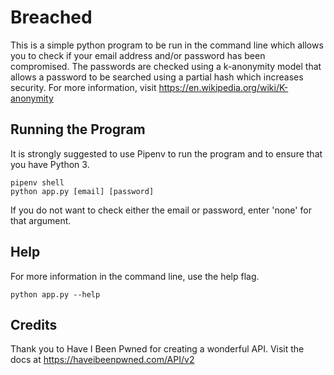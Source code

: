 # Breached

This is a simple python program to be run in the command line which allows you to check if your email address and/or password has been compromised. The passwords are checked using a k-anonymity model that allows a password to be searched using a partial hash which increases security. For more information, visit https://en.wikipedia.org/wiki/K-anonymity

## Running the Program

It is strongly suggested to use Pipenv to run the program and to ensure that you have Python 3.
```
pipenv shell
python app.py [email] [password]
```
If you do not want to check either the email or password, enter 'none' for that argument.

## Help

For more information in the command line, use the help flag.
```
python app.py --help
```

## Credits

Thank you to Have I Been Pwned for creating a wonderful API. Visit the docs at https://haveibeenpwned.com/API/v2
